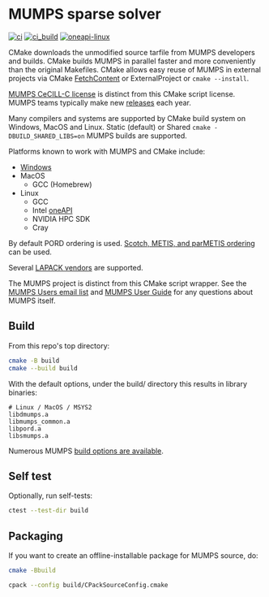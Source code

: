 # MUMPS sparse solver

[![ci](https://github.com/scivision/mumps/actions/workflows/ci.yml/badge.svg)](https://github.com/scivision/mumps/actions/workflows/ci.yml)
[![ci_build](https://github.com/scivision/mumps/actions/workflows/ci_build.yml/badge.svg)](https://github.com/scivision/mumps/actions/workflows/ci_build.yml)
[![oneapi-linux](https://github.com/scivision/mumps/actions/workflows/oneapi-linux.yml/badge.svg)](https://github.com/scivision/mumps/actions/workflows/oneapi-linux.yml)

CMake downloads the unmodified source tarfile from MUMPS developers and builds.
CMake builds MUMPS in parallel faster and more conveniently than the original Makefiles.
CMake allows easy reuse of MUMPS in external projects via CMake
[FetchContent](https://github.com/scivision/mumps-fetchcontent)
or ExternalProject or `cmake --install`.

[MUMPS CeCILL-C license](https://mumps-solver.org/index.php?page=dwnld#license)
is distinct from this CMake script license.
MUMPS teams typically make new
[releases](https://mumps-solver.org/index.php?page=dwnld#cl)
each year.

Many compilers and systems are supported by CMake build system on Windows, MacOS and Linux.
Static (default) or Shared `cmake -DBUILD_SHARED_LIBS=on` MUMPS builds are supported.

Platforms known to work with MUMPS and CMake include:

* [Windows](./Readme_Windows.md)
* MacOS
  * GCC (Homebrew)
* Linux
  * GCC
  * Intel [oneAPI](./Readme_oneapi.md)
  * NVIDIA HPC SDK
  * Cray

By default PORD ordering is used.
[Scotch, METIS, and parMETIS ordering](./Readme_ordering.md)
can be used.

Several [LAPACK vendors](./Readme_LAPACK.md) are supported.

The MUMPS project is distinct from this CMake script wrapper.
See the
[MUMPS Users email list](https://listes.ens-lyon.fr/sympa/subscribe/mumps-users)
and
[MUMPS User Guide](https://mumps-solver.org/index.php?page=doc)
for any questions about MUMPS itself.

## Build

From this repo's top directory:

```sh
cmake -B build
cmake --build build
```

With the default options, under the build/ directory this results in library binaries:

```
# Linux / MacOS / MSYS2
libdmumps.a
libmumps_common.a
libpord.a
libsmumps.a
```

Numerous MUMPS [build options are available](./Readme_options.md).

## Self test

Optionally, run self-tests:

```sh
ctest --test-dir build
```

## Packaging

If you want to create an offline-installable package for MUMPS source, do:

```sh
cmake -Bbuild

cpack --config build/CPackSourceConfig.cmake
```

